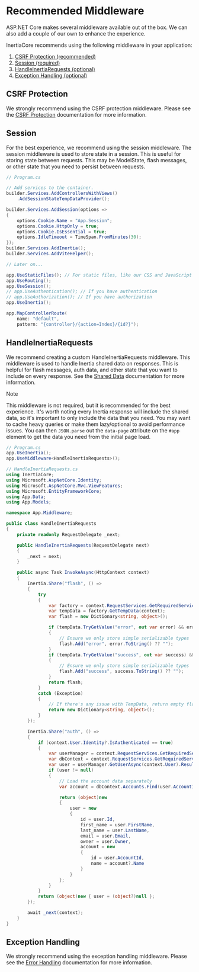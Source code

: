 # Recommended Middleware

ASP.NET Core makes several middleware available out of the box. We can also add a couple of our own to enhance the experience.

InertiaCore recommends using the following middleware in your application:

1. [CSRF Protection (recommended)](#csrf-protection)
2. [Session (required)](#session)
3. [HandleInertiaRequests (optional)](#handleinertiarequests)
4. [Exception Handling (optional)](#exception-handling)

## CSRF Protection

We strongly recommend using the CSRF protection middleware. Please see the [CSRF Protection](/csrf-protection.md) documentation for more information.

## Session

For the best experience, we recommend using the session middleware. The session middleware is used to store state in a session. This is useful for storing state between requests. This may be ModelState, flash messages, or other state that you need to persist between requests.

```csharp
// Program.cs

// Add services to the container.
builder.Services.AddControllersWithViews()
    .AddSessionStateTempDataProvider();

builder.Services.AddSession(options =>
{
    options.Cookie.Name = "App.Session";
    options.Cookie.HttpOnly = true;
    options.Cookie.IsEssential = true;
    options.IdleTimeout = TimeSpan.FromMinutes(30);
});
builder.Services.AddInertia();
builder.Services.AddViteHelper();

// Later on...

app.UseStaticFiles(); // For static files, like our CSS and JavaScript files
app.UseRouting();
app.UseSession();
// app.UseAuthentication(); // If you have authentication
// app.UseAuthorization(); // If you have authorization
app.UseInertia();

app.MapControllerRoute(
    name: "default",
    pattern: "{controller}/{action=Index}/{id?}");
```

## HandleInertiaRequests

We recommend creating a custom HandleInertiaRequests middleware. This middleware is used to handle Inertia shared data on responses. This is helpful for flash messages, auth data, and other state that you want to include on every response. See the [Shared Data](/shared-data.md) documentation for more information.

> [!NOTE]
> This middleware is not required, but it is recommended for the best experience.
> It's worth noting every Inertia response will include the shared data, so it's important to only include the data that you need. You may want to cache heavy queries or make them lazy/optional to avoid performance issues. You can then `JSON.parse` out the `data-page` attribute on the `#app` element to get the data you need from the initial page load.

```csharp
// Program.cs
app.UseInertia();
app.UseMiddleware<HandleInertiaRequests>();
```

```csharp
// HandleInertiaRequests.cs
using InertiaCore;
using Microsoft.AspNetCore.Identity;
using Microsoft.AspNetCore.Mvc.ViewFeatures;
using Microsoft.EntityFrameworkCore;
using App.Data;
using App.Models;

namespace App.Middleware;

public class HandleInertiaRequests
{
    private readonly RequestDelegate _next;

    public HandleInertiaRequests(RequestDelegate next)
    {
        _next = next;
    }

    public async Task InvokeAsync(HttpContext context)
    {
        Inertia.Share("flash", () =>
        {
            try
            {
                var factory = context.RequestServices.GetRequiredService<ITempDataDictionaryFactory>();
                var tempData = factory.GetTempData(context);
                var flash = new Dictionary<string, object>();

                if (tempData.TryGetValue("error", out var error) && error is not null)
                {
                    // Ensure we only store simple serializable types
                    flash.Add("error", error.ToString() ?? "");
                }
                if (tempData.TryGetValue("success", out var success) && success is not null)
                {
                    // Ensure we only store simple serializable types
                    flash.Add("success", success.ToString() ?? "");
                }
                return flash;
            }
            catch (Exception)
            {
                // If there's any issue with TempData, return empty flash to prevent crashes
                return new Dictionary<string, object>();
            }
        });

        Inertia.Share("auth", () =>
        {
            if (context.User.Identity?.IsAuthenticated == true)
            {
                var userManager = context.RequestServices.GetRequiredService<UserManager<User>>();
                var dbContext = context.RequestServices.GetRequiredService<ApplicationDbContext>();
                var user = userManager.GetUserAsync(context.User).Result;
                if (user != null)
                {
                    // Load the account data separately
                    var account = dbContext.Accounts.Find(user.AccountId);

                    return (object)new
                    {
                        user = new
                        {
                            id = user.Id,
                            first_name = user.FirstName,
                            last_name = user.LastName,
                            email = user.Email,
                            owner = user.Owner,
                            account = new
                            {
                                id = user.AccountId,
                                name = account?.Name
                            }
                        }
                    };
                }
            }
            return (object)new { user = (object?)null };
        });

        await _next(context);
    }
}
```

## Exception Handling

We strongly recommend using the exception handling middleware. Please see the [Error Handling](/error-handling.md) documentation for more information.
